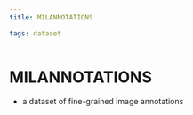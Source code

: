 ```yaml
---
title: MILANNOTATIONS

tags: dataset 
---
```


# MILANNOTATIONS
- a dataset of fine-grained image annotations








